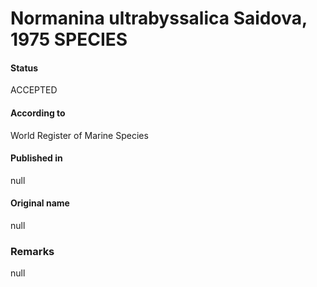 Normanina ultrabyssalica Saidova, 1975 SPECIES
=======

#### Status
ACCEPTED

#### According to
World Register of Marine Species

#### Published in
null

#### Original name
null

### Remarks
null